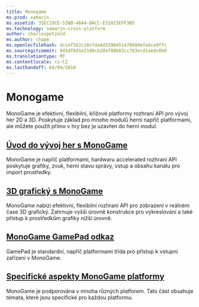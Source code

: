 ```yaml
---
title: Monogame
ms.prod: xamarin
ms.assetid: 35EC29CE-538B-4844-BACC-E51823EFF3B5
ms.technology: xamarin-cross-platform
author: charlespetzold
ms.author: chape
ms.openlocfilehash: dccef562c18cfda4d3390451470689efe6ce9ffc
ms.sourcegitcommit: 945df041e2180cb20af08b83cc703ecd1aedc6b0
ms.translationtype: MT
ms.contentlocale: cs-CZ
ms.lasthandoff: 04/04/2018
---
```

# <a name="monogame"></a>Monogame

MonoGame je efektivní, flexibilní, křížové platformy rozhraní API pro vývoj her 2D a 3D. Poskytuje základ pro mnoho modulů herní napříč platformami, ale můžete použít přímo v hry bez je uzavřen do herní modul.

## <a name="introduction-to-game-development-with-monogamegraphics-gamesmonogameintroductionindexmd"></a>[Úvod do vývoj her s MonoGame](~/graphics-games/monogame/introduction/index.md)

MonoGame je napříč platformami, hardwaru accelerated rozhraní API poskytuje grafiky, zvuk, herní stavu správy, vstup a obsahu kanálu pro import prostředky.

## <a name="3d-graphics-with-monogamegraphics-gamesmonogame3dindexmd"></a>[3D grafický s MonoGame](~/graphics-games/monogame/3d/index.md)

MonoGame nabízí efektivní, flexibilní rozhraní API pro zobrazení v reálném čase 3D grafický. Zahrnuje vyšší úrovně konstrukce pro vykreslování a také přístup k prostředkům grafiky nižší úrovně.

## <a name="monogame-gamepad-referencegraphics-gamesmonogameinputmd"></a>[MonoGame GamePad odkaz](~/graphics-games/monogame/input.md)

GamePad je standardní, napříč platformami třída pro přístup k vstupní zařízení v MonoGame.

## <a name="monogame-platform-specific-considerationsgraphics-gamesmonogameplatformsindexmd"></a>[Specifické aspekty MonoGame platformy](~/graphics-games/monogame/platforms/index.md)

MonoGame je podporována v mnoha různých platforem. Tato část obsahuje témata, které jsou specifické pro každou platformu.
